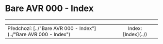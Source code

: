 # Bare AVR 000 - Index
---
<table><tr><td align="left">Předchozí: [../"Bare AVR 000 - Index"](../"Bare AVR 000 - Index") </td><td align="center">Index: [Index](../)</td><td align="right>Následující: [../"Bare AVR 000 - Index"](../"Bare AVR 000 - Index")</td></tr></table>
